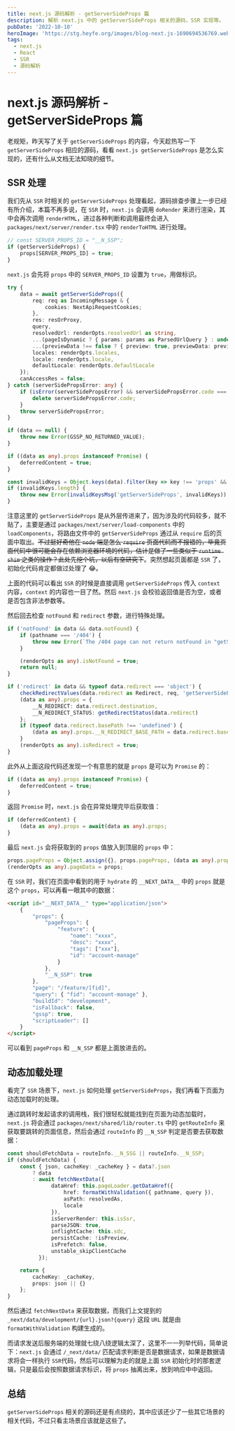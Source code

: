 ```yaml
---
title: next.js 源码解析 - getServerSideProps 篇
description: 解析 next.js 中的 getServerSideProps 相关的源码，SSR 实现等。
pubDate: '2022-10-10'
heroImage: 'https://stg.heyfe.org/images/blog-next.js-1690694536769.webp'
tags:
  - next.js
  - React
  - SSR
  - 源码解析
---
```


# next.js 源码解析 - getServerSideProps 篇

老规矩，昨天写了关于 `getServerSideProps` 的内容，今天趁热写一下 `getServerSideProps` 相应的源码，看看 `next.js getServerSideProps` 是怎么实现的，还有什么从文档无法知晓的细节。

## SSR 处理

我们先从 `SSR` 时相关的 `getServerSideProps` 处理看起，源码排查步骤上一步已经有所介绍，本篇不再多说，在 `SSR` 时，`next.js` 会调用 `doRender` 来进行渲染，其中会再次调用 `renderHTML`，进过各种判断和调用最终会进入 `packages/next/server/render.tsx` 中的 `renderToHTML` 进行处理。

```ts
// const SERVER_PROPS_ID = "__N_SSP";
if (getServerSideProps) {
    props[SERVER_PROPS_ID] = true;
}
```

`next.js` 会先将 `props` 中的 `SERVER_PROPS_ID` 设置为 `true`，用做标识。

```ts
try {
    data = await getServerSideProps({
        req: req as IncomingMessage & {
            cookies: NextApiRequestCookies;
        },
        res: resOrProxy,
        query,
        resolvedUrl: renderOpts.resolvedUrl as string,
        ...(pageIsDynamic ? { params: params as ParsedUrlQuery } : undefined),
        ...(previewData !== false ? { preview: true, previewData: previewData } : undefined),
        locales: renderOpts.locales,
        locale: renderOpts.locale,
        defaultLocale: renderOpts.defaultLocale
    });
    canAccessRes = false;
} catch (serverSidePropsError: any) {
    if (isError(serverSidePropsError) && serverSidePropsError.code === 'ENOENT') {
        delete serverSidePropsError.code;
    }
    throw serverSidePropsError;
}

if (data == null) {
    throw new Error(GSSP_NO_RETURNED_VALUE);
}

if ((data as any).props instanceof Promise) {
    deferredContent = true;
}

const invalidKeys = Object.keys(data).filter(key => key !== 'props' && key !== 'redirect' && key !== 'notFound');
if (invalidKeys.length) {
    throw new Error(invalidKeysMsg('getServerSideProps', invalidKeys));
}
```

注意这里的 `getServerSideProps` 是从外层传进来了，因为涉及的代码较多，就不贴了，主要是通过 `packages/next/server/load-components` 中的 `loadComponents`，将路由文件中的 `getServerSideProps` 通过从 `require` 后的页面中取出。~~不过挺好奇他在 `node` 端是怎么 `require` 页面代码而不报错的，毕竟页面代码中很可能会存在依赖浏览器环境的代码，估计是做了一些类似于 `runtime shim` 之类的操作？此处先挖个坑，以后有空研究下~~。突然想起页面都是 `SSR` 了，初始化代码肯定都做过处理了 😂。

上面的代码可以看出 `SSR` 的时候是直接调用 `getServerSideProps` 传入 `context` 内容，`context` 的内容也一目了然。然后 `next.js` 会校验返回值是否为空，或者是否包含非法参数等。

然后回去检查 `notFound` 和 `redirect` 参数，进行特殊处理。

```ts
if ('notFound' in data && data.notFound) {
    if (pathname === '/404') {
        throw new Error(`The /404 page can not return notFound in "getStaticProps", please remove it to continue!`);
    }

    (renderOpts as any).isNotFound = true;
    return null;
}

if ('redirect' in data && typeof data.redirect === 'object') {
    checkRedirectValues(data.redirect as Redirect, req, 'getServerSideProps');
    (data as any).props = {
        __N_REDIRECT: data.redirect.destination,
        __N_REDIRECT_STATUS: getRedirectStatus(data.redirect)
    };
    if (typeof data.redirect.basePath !== 'undefined') {
        (data as any).props.__N_REDIRECT_BASE_PATH = data.redirect.basePath;
    }
    (renderOpts as any).isRedirect = true;
}
```

此外从上面这段代码还发现一个有意思的就是 `props` 是可以为 `Promise` 的：

```ts
if ((data as any).props instanceof Promise) {
    deferredContent = true;
}
```

返回 `Promise` 时，`next.js` 会在异常处理完毕后获取值：

```ts
if (deferredContent) {
    (data as any).props = await(data as any).props;
}
```

最后 `next.js` 会将获取到的 `props` 值放入到顶层的 `props` 中：

```ts
props.pageProps = Object.assign({}, props.pageProps, (data as any).props);
(renderOpts as any).pageData = props;
```

在 `SSR` 时，我们在页面中看到的用于 `hydrate` 的 `__NEXT_DATA__` 中的 `props` 就是这个 `props`，可以再看一眼其中的数据：

```html
<script id="__NEXT_DATA__" type="application/json">
    {
        "props": {
            "pageProps": {
                "feature": {
                    "name": "xxxx",
                    "desc": "xxxx",
                    "tags": ["xxx"],
                    "id": "account-manage"
                }
            },
            "__N_SSP": true
        },
        "page": "/feature/[fid]",
        "query": { "fid": "account-manage" },
        "buildId": "development",
        "isFallback": false,
        "gssp": true,
        "scriptLoader": []
    }
</script>
```

可以看到 `pageProps` 和 `__N_SSP` 都是上面放进去的。

## 动态加载处理

看完了 `SSR` 场景下，`next.js` 如何处理 `getServerSideProps`，我们再看下页面为动态加载时的处理。

通过跳转时发起请求的调用栈，我们很轻松就能找到在页面为动态加载时，`next.js` 将会通过 `packages/next/shared/lib/router.ts` 中的 `getRouteInfo` 来获取要跳转的页面信息，然后会通过 `routeInfo` 的 `__N_SSP` 判定是否要去获取数据：

```ts
const shouldFetchData = routeInfo.__N_SSG || routeInfo.__N_SSP;
if (shouldFetchData) {
    const { json, cacheKey: _cacheKey } = data?.json
        ? data
        : await fetchNextData({
              dataHref: this.pageLoader.getDataHref({
                  href: formatWithValidation({ pathname, query }),
                  asPath: resolvedAs,
                  locale
              }),
              isServerRender: this.isSsr,
              parseJSON: true,
              inflightCache: this.sdc,
              persistCache: !isPreview,
              isPrefetch: false,
              unstable_skipClientCache
          });

    return {
        cacheKey: _cacheKey,
        props: json || {}
    };
}
```

然后通过 `fetchNextData` 来获取数据，而我们上文提到的 `_next/data/development/{url}.json?{query}` 这段 `URL` 就是由 `formatWithValidation` 构建生成的。

而请求发送后服务端的处理就七绕八绕逻辑太深了，这里不一一列举代码，简单说下：`next.js` 会通过 `/_next/data/` 匹配请求判断是否是数据请求，如果是数据请求将会一样执行 `SSR`代码，然后可以理解为走的就是上面 `SSR` 初始化时的那套逻辑，只是最后会按照数据请求标识，将 `props` 抽离出来，放到响应中中返回。

## 总结

`getServerSideProps` 相关的源码还是有点绕的，其中应该还少了一些其它场景的相关代码，不过只看主场景应该就是这些了。
